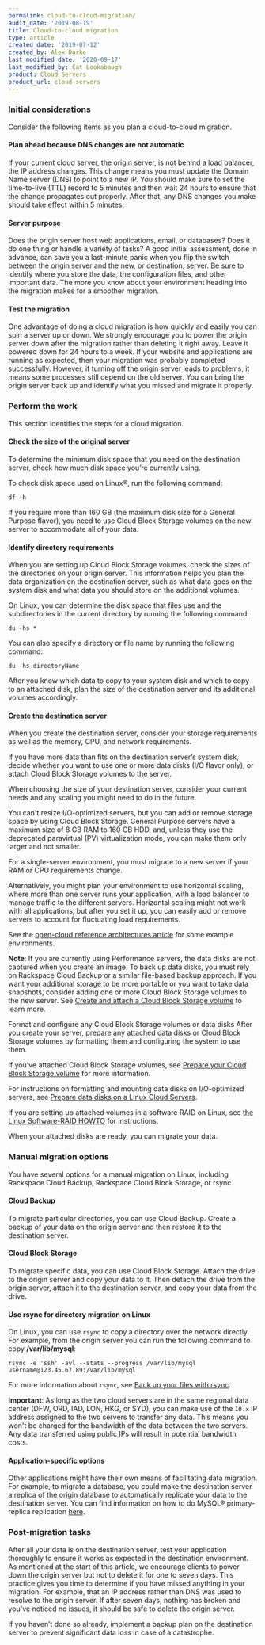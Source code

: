 ```yaml
---
permalink: cloud-to-cloud-migration/
audit_date: '2019-08-19'
title: Cloud-to-cloud migration
type: article
created_date: '2019-07-12'
created_by: Alex Darke
last_modified_date: '2020-09-17'
last_modified_by: Cat Lookabaugh
product: Cloud Servers
product_url: cloud-servers
---
```


### Initial considerations

Consider the following items as you plan a cloud-to-cloud migration.

#### Plan ahead because DNS changes are not automatic

If your current cloud server, the origin server, is not behind a load balancer, the IP address changes. This change means you must update the Domain Name server (DNS) to point to a new IP. You should make sure to set the time-to-live (TTL) record to 5 minutes and then wait 24 hours to ensure that the change propagates out properly. After that, any DNS changes you make should take effect within 5 minutes.

#### Server purpose

Does the origin server host web applications, email, or databases? Does it do one thing or handle a variety of tasks? A good initial assessment, done in advance, can save you a last-minute panic when you flip the switch between the origin server and the new, or destination, server. Be sure to identify where you store the data, the configuration files, and other important data. The more you know about your environment heading into the migration makes for a smoother migration.

#### Test the migration

One advantage of doing a cloud migration is how quickly and easily you can spin a server up or down. We strongly encourage you to power the origin server down after the migration rather than deleting it right away. Leave it powered down for 24 hours to a week. If your website and applications are running as expected, then your migration was probably completed successfully. However, if turning off the origin server leads to problems, it means some processes still depend on the old server. You can bring the origin server back up and identify what you missed and migrate it properly.

### Perform the work

This section identifies the steps for a cloud migration.

#### Check the size of the original server

To determine the minimum disk space that you need on the destination server, check how much disk space you’re currently using.

To check disk space used on Linux&reg;, run the following command:

    df -h

If you require more than 160 GB (the maximum disk size for a General Purpose flavor), you need to use Cloud Block Storage volumes on the new server to accommodate all of your data.

#### Identify directory requirements

When you are setting up Cloud Block Storage volumes, check the sizes of the directories on your origin server. This information helps you plan the data organization on the destination server, such as what data goes on the system disk and what data you should store on the additional volumes.

On Linux, you can determine the disk space that files use and the subdirectories in the current directory by running the following command:

    du -hs *

You can also specify a directory or file name by running the following command:

    du -hs directoryName

After you know which data to copy to your system disk and which to copy to an attached disk, plan the size of the destination server and its additional volumes accordingly.

#### Create the destination server

When you create the destination server, consider your storage requirements as well as the memory, CPU, and network requirements.

If you have more data than fits on the destination server’s system disk, decide whether you want to use one or more data disks (I/O flavor only), or attach Cloud Block Storage volumes to the server.

When choosing the size of your destination server, consider your current needs and any scaling you might need to do in the future.

You can't resize I/O-optimized servers, but you can add or remove storage space by using Cloud Block Storage. General Purpose servers have a maximum size of 8 GB RAM to 160 GB HDD, and, unless they use the deprecated paravirtual (PV) virtualization mode, you can make them only larger and not smaller.

For a single-server environment, you must migrate to a new server if your RAM or CPU requirements change.

Alternatively, you might plan your environment to use horizontal scaling, where more than one server runs your application, with a load balancer to manage traffic to the different servers. Horizontal scaling might not work with all applications, but after you set it up, you can easily add or remove servers to account for fluctuating load requirements.

See the [open-cloud reference architectures article](/support/how-to/rackspace-open-cloud-reference-architecture/) for some example environments.

**Note**: If you are currently using Performance servers, the data disks are not captured when you create an image. To back up data disks, you must rely on Rackspace Cloud Backup or a similar file-based backup approach. If you want your additional storage to be more portable or you want to take data snapshots, consider adding one or more Cloud Block Storage volumes to the new server. See [Create and attach a Cloud Block Storage volume](/support/how-to/create-and-attach-a-cloud-block-storage-volume/) to learn more.

Format and configure any Cloud Block Storage volumes or data disks
After you create your server, prepare any attached data disks or Cloud Block Storage volumes by formatting them and configuring the system to use them.

If you’ve attached Cloud Block Storage volumes, see [Prepare your Cloud Block Storage volume](/support/how-to/prepare-your-cloud-block-storage-volume/) for more information.

For instructions on formatting and mounting data disks on I/O-optimized servers, see [Prepare data disks on a Linux Cloud Servers](/support/how-to/preparing-data-disks-on-linux-cloud-servers/).

If you are setting up attached volumes in a software RAID on Linux, see [the Linux Software-RAID HOWTO](https://www.tldp.org/HOWTO/Software-RAID-HOWTO.html) for instructions.

When your attached disks are ready, you can migrate your data.

### Manual migration options

You have several options for a manual migration on Linux, including Rackspace Cloud Backup, Rackspace Cloud Block Storage, or rsync.

#### Cloud Backup

To migrate particular directories, you can use Cloud Backup. Create a backup of your data on the origin server and then restore it to the destination server.

#### Cloud Block Storage

To migrate specific data, you can use Cloud Block Storage. Attach the drive to the origin server and copy your data to it. Then detach the drive from the origin server, attach it to the destination server, and copy your data from the drive.

#### Use rsync for directory migration on Linux

On Linux, you can use `rsync` to copy a directory over the network directly. For example, from the origin server you can run the following command to copy **/var/lib/mysql**:

    rsync -e 'ssh' -avl --stats --progress /var/lib/mysql username@123.45.67.89:/var/lib/mysql

For more information about `rsync`, see [Back up your files with rsync](/support/how-to/backing-up-your-files-with-rsync/).

**Important**: As long as the two cloud servers are in the same regional data center (DFW, ORD, IAD, LON, HKG, or SYD), you can make use of the `10.x` IP address assigned to the two servers to transfer any data. This means you won't be charged for the bandwidth of the data between the two servers. Any data transferred using public IPs will result in potential bandwidth costs.

#### Application-specific options

Other applications might have their own means of facilitating data migration. For example, to migrate a database, you could make the destination server a replica of the origin database to automatically replicate your data to the destination server. You can find information on how to do MySQL&reg; primary-replica replication [here](/support/how-to/set-up-mysql-primary-replica-replication/).

### Post-migration tasks

After all your data is on the destination server, test your application thoroughly to ensure it works as expected in the destination environment. As mentioned at the start of this article, we encourage clients to power down the origin server but not to delete it for one to seven days. This practice gives you time to determine if you have missed anything in your migration. For example, that an IP address rather than DNS was used to resolve to the origin server. If after seven days, nothing has broken and you've noticed no issues, it should be safe to delete the origin server.

If you haven’t done so already, implement a backup plan on the destination server to prevent significant data loss in case of a catastrophe.
